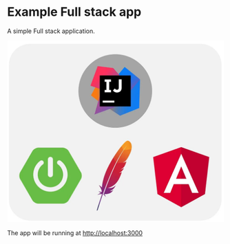 Example Full stack app
=========
A simple Full stack application.

![Spring + Angular](spring_angular.jpg)

The app will be running at [http://localhost:3000](http://localhost:4200)
